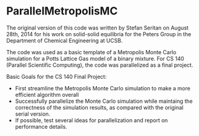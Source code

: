 # ParallelMetropolisMC

The original version of this code was written by Stefan Seritan on
August 28th, 2014 for his work on solid-solid equilibria for the Peters
Group in the Department of Chemical Engineering at UCSB.

The code was used as a basic template of a Metropolis Monte Carlo
simulation for a Potts Lattice Gas model of a binary mixture. For CS
140 (Parallel Scientific Computing), the code was parallelized as a
final project.

Basic Goals for the CS 140 Final Project:
- First streamline the Metropolis Monte Carlo simulation to make a more
  efficient algorithm overall
- Successfully parallelize the Monte Carlo simulation while maintaing
  the correctness of the simulation results, as compared with the
  original serial version.
- If possible, test several ideas for parallelization and report on
  performance details.
